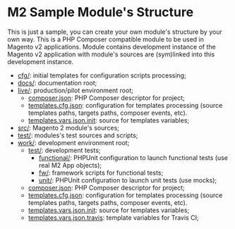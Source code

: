 # M2 Sample Module's Structure

This is just a sample, you can create your own module's structure by your own way.
This is a PHP Composer compatible module to be used in Magento v2 applications.
Module contains development instance of the Magento v2 application with module's sources are (sym)linked into 
this development instance.

    
* [cfg/](../cfg/): initial templates for configuration scripts processing;
* [docs/](../docs/): documentation root; 
* [live/](../live/): production/pilot environment root;
    * [composer.json](../live/composer.json): PHP Composer descriptor for project;
     * [templates.cfg.json](../live/templates.cfg.json): configuration for templates processing 
     (source templates paths, targets paths, composer events, etc).
     * [templates.vars.json.init](../live/templates.vars.json.init): source for templates variables; 
* [src/](../src/): Magento 2 module's sources;
* [test/](../test/): modules's test sources and scripts;
* [work/](../work/): development environment root;
    * [test/](../work/test/): development tests;
        * [functional/](../work/test/functional/): PHPUnit configuration to launch functional tests (use real M2 App objects);
        * [fw/](../work/test/fw/): framework scripts for functional tests;
        * [unit/](../work/test/unit/): PHPUnit configuration to launch unit tests (use mocks);
    * [composer.json](../work/composer.json): PHP Composer descriptor for project;
     * [templates.cfg.json](../work/templates.cfg.json): configuration for templates processing 
     (source templates paths, targets paths, composer events, etc).
     * [templates.vars.json.init](../work/templates.vars.json.init): source for templates variables;
     * [templates.vars.json.travis](../work/templates.vars.json.travis): template variables for Travis CI;